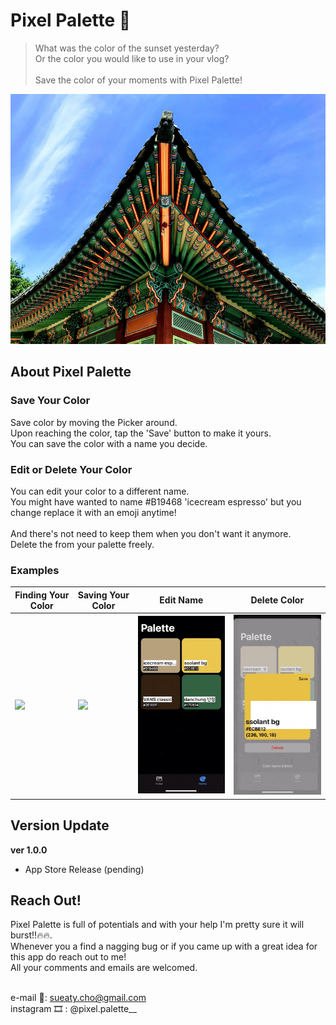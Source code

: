 
# Pixel Palette 🎨

> What was the color of the sunset yesterday? <br/>
> Or the color you would like to use in your vlog? <br/>
> <br/>
> Save the color of your moments with Pixel Palette! <br/>

<img width=1000 height= 400 src="https://github.com/Sueaty/PixelPalette/blob/main/Screenshots/sample.jpg?raw=true">

## About Pixel Palette
### Save Your Color

Save color by moving the Picker around.<br/> 
Upon reaching the color, tap the 'Save' button to make it yours.<br/> 
You can save the color with a name you decide.

### Edit or Delete Your Color

You can edit your color to a different name.<br/> 
You might have wanted to name #B19468 'icecream espresso' but you change replace it with an emoji anytime! <br/><br/>
And there's not need to keep them when you don't want it anymore.<br/>
Delete the from your palette freely.<br/>


### Examples

| Finding Your Color | Saving Your Color | Edit Name | Delete Color
| ----------- | ----------- | ----------- | ----------- |
| <img width=250 src="https://github.com/Sueaty/PixelPalette/blob/main/Screenshots/choosing_color.gif?raw=true"> | <img width=250 src="https://github.com/Sueaty/PixelPalette/blob/main/Screenshots/save_color.gif?raw=true"> | <img width=250 src="https://github.com/Sueaty/PixelPalette/blob/main/Screenshots/edit_color.gif?raw=true"> | <img width=250 src="https://github.com/Sueaty/PixelPalette/blob/main/Screenshots/delete_color.gif?raw=true"> |


## Version Update
<b>ver 1.0.0</b>
* App Store Release (pending)


## Reach Out!

Pixel Palette is full of potentials and with your help I'm pretty sure it will burst!!🔥🔥.<br/>
Whenever you a find a nagging bug or if you came up with a great idea for this app do reach out to me!<br/>
All your comments and emails are welcomed.<br/><br/>

e-mail 💌: sueaty.cho@gmail.com <br/>
instagram 🎞 : @pixel.palette__
